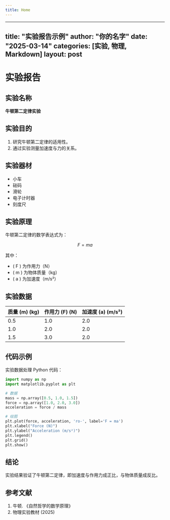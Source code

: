 ```yaml
---
title: Home
---
```


---
title: "实验报告示例"
author: "你的名字"
date: "2025-03-14"
categories: [实验, 物理, Markdown]
layout: post
---

# 实验报告

## 实验名称
**牛顿第二定律实验**

## 实验目的
1. 研究牛顿第二定律的适用性。
2. 通过实验测量加速度与力的关系。

## 实验器材
- 小车
- 砝码
- 滑轮
- 电子计时器
- 刻度尺

## 实验原理
牛顿第二定律的数学表达式为：

$$F = ma$$

其中：
- \( F \) 为作用力（N）
- \( m \) 为物体质量（kg）
- \( a \) 为加速度（m/s²）

## 实验数据
| 质量 \(m\) (kg) | 作用力 \(F\) (N) | 加速度 \(a\) (m/s²) |
|:----------------|:----------------|:--------------------|
| 0.5             | 1.0             | 2.0                 |
| 1.0             | 2.0             | 2.0                 |
| 1.5             | 3.0             | 2.0                 |

## 代码示例
实验数据处理 Python 代码：

```python
import numpy as np
import matplotlib.pyplot as plt

# 数据
mass = np.array([0.5, 1.0, 1.5])
force = np.array([1.0, 2.0, 3.0])
acceleration = force / mass

# 绘图
plt.plot(force, acceleration, 'ro-', label='F = ma')
plt.xlabel("Force (N)")
plt.ylabel("Acceleration (m/s²)")
plt.legend()
plt.grid()
plt.show()
```

## 结论
实验结果验证了牛顿第二定律，即加速度与作用力成正比，与物体质量成反比。

## 参考文献
1. 牛顿. 《自然哲学的数学原理》
2. 物理实验教材 (2025)

